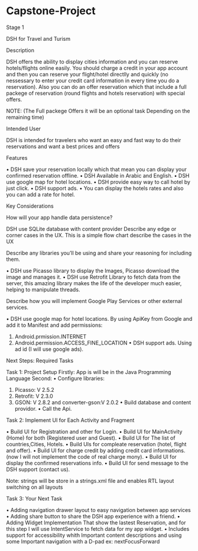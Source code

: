 # Capstone-Project 
Stage 1

DSH for Travel and Turism


Description 

DSH offers the ability to display cities information and you can reserve hotels/flights online easily. You should charge a credit in your app account and then you can reserve your flight/hotel directlly and quickly (no nessessary to enter your credit card information in every time you do a reservation). Also you can do an offer reservation which that include a full packege of reservation (round flights and hotels reservation) with special offers. 

NOTE: (The Full packege Offers it will be an optional task Depending on the remaining time)





 
Intended User

DSH is intended for travelers who want an easy and fast way to do their reservations and want a best prices and offers

Features

•	DSH save your reservation locally which that mean you can display your confirmed reservation offline.
•	DSH Available in Arabic and English.
•	DSH use google map for hotel locations.
•	DSH provide easy way to call hotel by just click.
•	DSH support ads.
•	You can display the hotels rates and also you can add a rate for hotel.



Key Considerations

How will your app handle data persistence? 

DSH use SQLite database with content provider
Describe any edge or corner cases in the UX.
This is a simple flow chart describe the cases in the UX 




Describe any libraries you’ll be using and share your reasoning for including them.

•	DSH use Picasso library to display the Images, Picasso download the image and manages it.
•	DSH use Retrofit Library to fetch data from the server, this amazing library makes the life of the developer much easier, helping to manipulate threads.


Describe how you will implement Google Play Services or other external services.

•	DSH use google map for hotel locations. By using ApiKey from Google and add it to Manifest and add permissions:
1.	Android.prmission.INTERNET
2.	Android.permission.ACCESS_FINE_LOCATION
•	DSH support ads. Using ad id (I will use google ads).

Next Steps: Required Tasks

Task 1: Project Setup
Firstly: App is will be in the Java Programming Language
Second:
•	Configure libraries:
1.	Picasso: V 2.5.2
2.	Retrofit: V 2.3.0
3.	GSON: V 2.8.2 and converter-gson:V 2.0.2
•	Build database and content providor.
•	Call the Api.

Task 2: Implement UI for Each Activity and Fragment

•	Build UI for Registration and other for Login.
•	Build UI for MainActivity (Home) for both (Registered user and Guest).
•	Build UI for The list of countries,Cities, Hotels.
•	Build UIs for compleate reservation (hotel, flight and offer).
•	Build UI for charge credit by adding credit card informations. (now I will not implement the code of real charge mony).
•	Build UI for display the confirmed reservations info.
•	Build UI for send message to the DSH support (contact us).

Note: strings will be store in a strings.xml file and enables RTL layout switching on all layouts


Task 3: Your Next Task

•	Adding navigation drawer layout to easy navigation between app services
•	Adding share button to share the DSH app experience with a friend.
•	Adding Widget Implementation That show the lastest Reservation, and for this step I will use IntentService to fetch data for my app widget.
•	Includes support for accessibility whith Important content descriptions and using some Important navigation with a D-pad ex: nextFocusForward

